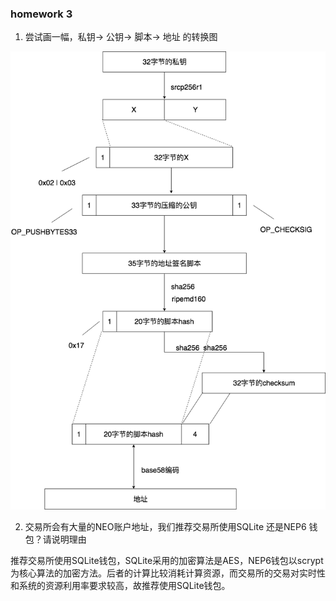 
### homework 3

1. 尝试画一幅，私钥-> 公钥-> 脚本-> 地址 的转换图

![res](./images/addr-transfer.png)



2. 交易所会有大量的NEO账户地址，我们推荐交易所使用SQLite 还是NEP6 钱包？请说明理由

推荐交易所使用SQLite钱包，SQLite采用的加密算法是AES，NEP6钱包以scrypt为核心算法的加密方法。后者的计算比较消耗计算资源，而交易所的交易对实时性和系统的资源利用率要求较高，故推荐使用SQLite钱包。